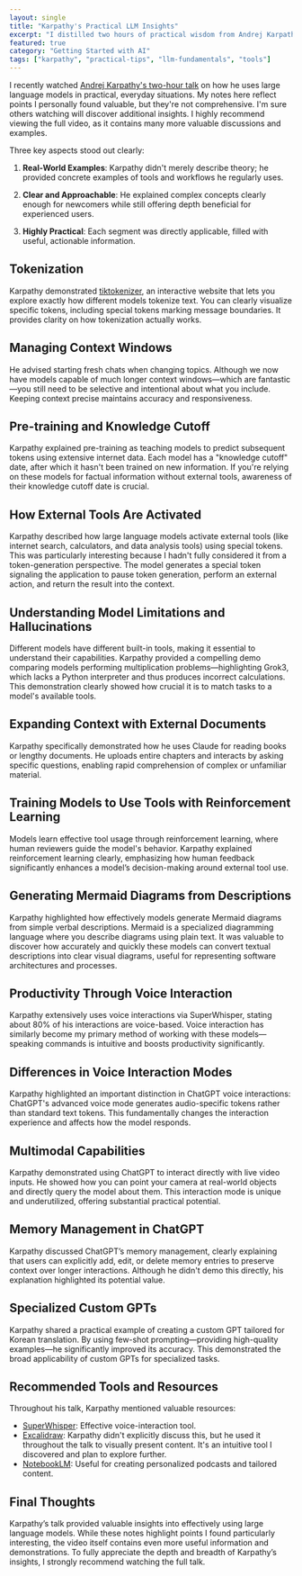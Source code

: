 ```yaml
---
layout: single
title: "Karpathy's Practical LLM Insights"
excerpt: "I distilled two hours of practical wisdom from Andrej Karpathy on using large language models effectively — real tools, clear explanations, and valuable tips you can apply immediately."
featured: true
category: "Getting Started with AI"
tags: ["karpathy", "practical-tips", "llm-fundamentals", "tools"]
---
```


I recently watched [Andrej Karpathy's two-hour talk](https://www.youtube.com/watch?v=EWvNQjAaOHw) on how he uses large language models in practical, everyday situations. My notes here reflect points I personally found valuable, but they're not comprehensive. I'm sure others watching will discover additional insights. I highly recommend viewing the full video, as it contains many more valuable discussions and examples.

Three key aspects stood out clearly:

1. **Real-World Examples**: Karpathy didn't merely describe theory; he provided concrete examples of tools and workflows he regularly uses.

2. **Clear and Approachable**: He explained complex concepts clearly enough for newcomers while still offering depth beneficial for experienced users.

3. **Highly Practical**: Each segment was directly applicable, filled with useful, actionable information.

## Tokenization

Karpathy demonstrated [tiktokenizer](https://tiktokenizer.vercel.app/), an interactive website that lets you explore exactly how different models tokenize text. You can clearly visualize specific tokens, including special tokens marking message boundaries. It provides clarity on how tokenization actually works.

## Managing Context Windows

He advised starting fresh chats when changing topics. Although we now have models capable of much longer context windows—which are fantastic—you still need to be selective and intentional about what you include. Keeping context precise maintains accuracy and responsiveness.

## Pre-training and Knowledge Cutoff

Karpathy explained pre-training as teaching models to predict subsequent tokens using extensive internet data. Each model has a "knowledge cutoff" date, after which it hasn't been trained on new information. If you're relying on these models for factual information without external tools, awareness of their knowledge cutoff date is crucial.

## How External Tools Are Activated

Karpathy described how large language models activate external tools (like internet search, calculators, and data analysis tools) using special tokens. This was particularly interesting because I hadn't fully considered it from a token-generation perspective. The model generates a special token signaling the application to pause token generation, perform an external action, and return the result into the context.

## Understanding Model Limitations and Hallucinations

Different models have different built-in tools, making it essential to understand their capabilities. Karpathy provided a compelling demo comparing models performing multiplication problems—highlighting Grok3, which lacks a Python interpreter and thus produces incorrect calculations. This demonstration clearly showed how crucial it is to match tasks to a model's available tools.

## Expanding Context with External Documents

Karpathy specifically demonstrated how he uses Claude for reading books or lengthy documents. He uploads entire chapters and interacts by asking specific questions, enabling rapid comprehension of complex or unfamiliar material.

## Training Models to Use Tools with Reinforcement Learning

Models learn effective tool usage through reinforcement learning, where human reviewers guide the model's behavior. Karpathy explained reinforcement learning clearly, emphasizing how human feedback significantly enhances a model’s decision-making around external tool use.

## Generating Mermaid Diagrams from Descriptions

Karpathy highlighted how effectively models generate Mermaid diagrams from simple verbal descriptions. Mermaid is a specialized diagramming language where you describe diagrams using plain text. It was valuable to discover how accurately and quickly these models can convert textual descriptions into clear visual diagrams, useful for representing software architectures and processes.

## Productivity Through Voice Interaction

Karpathy extensively uses voice interactions via SuperWhisper, stating about 80% of his interactions are voice-based. Voice interaction has similarly become my primary method of working with these models—speaking commands is intuitive and boosts productivity significantly.

## Differences in Voice Interaction Modes

Karpathy highlighted an important distinction in ChatGPT voice interactions: ChatGPT's advanced voice mode generates audio-specific tokens rather than standard text tokens. This fundamentally changes the interaction experience and affects how the model responds.

## Multimodal Capabilities

Karpathy demonstrated using ChatGPT to interact directly with live video inputs. He showed how you can point your camera at real-world objects and directly query the model about them. This interaction mode is unique and underutilized, offering substantial practical potential.

## Memory Management in ChatGPT

Karpathy discussed ChatGPT’s memory management, clearly explaining that users can explicitly add, edit, or delete memory entries to preserve context over longer interactions. Although he didn't demo this directly, his explanation highlighted its potential value.

## Specialized Custom GPTs

Karpathy shared a practical example of creating a custom GPT tailored for Korean translation. By using few-shot prompting—providing high-quality examples—he significantly improved its accuracy. This demonstrated the broad applicability of custom GPTs for specialized tasks.

## Recommended Tools and Resources

Throughout his talk, Karpathy mentioned valuable resources:

- [SuperWhisper](http://superwhisper.com/): Effective voice-interaction tool.
- [Excalidraw](https://excalidraw.com/): Karpathy didn't explicitly discuss this, but he used it throughout the talk to visually present content. It's an intuitive tool I discovered and plan to explore further.
- [NotebookLM](https://notebooklm.google.com): Useful for creating personalized podcasts and tailored content.

## Final Thoughts

Karpathy’s talk provided valuable insights into effectively using large language models. While these notes highlight points I found particularly interesting, the video itself contains even more useful information and demonstrations. To fully appreciate the depth and breadth of Karpathy’s insights, I strongly recommend watching the full talk.
